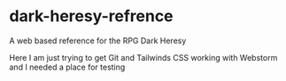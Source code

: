 # dark-heresy-refrence
A web based reference for the RPG Dark Heresy

Here I am just trying to get Git and Tailwinds CSS working with Webstorm and I needed a place for testing
